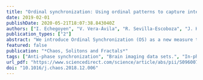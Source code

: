 ```yaml
---
title: "Ordinal synchronization: Using ordinal patterns to capture interdependencies between time series"
date: 2019-02-01
publishDate: 2020-05-21T18:07:38.843040Z
authors: ["I. Echegoyen", "V. Vera-Ávila", "R. Sevilla-Escoboza", "J. H. Martínez", "J. M. Buldú"]
publication_types: ["2"]
abstract: "We introduce Ordinal Synchronization (OS) as a new measure to quantify synchronization between dynamical systems. OS is calculated from the extraction of the ordinal patterns related to two time series, their transformation into D-dimensional ordinal vectors and the adequate quantification of their alignment. OS provides a fast and robust-to noise tool to assess synchronization without any implicit assumption about the distribution of data sets nor their dynamical properties, capturing in-phase and anti-phase synchronization. Furthermore, varying the length of the ordinal vectors required to compute OS it is possible to detect synchronization at different time scales. We test the performance of OS with data sets coming from unidirectionally coupled electronic Lorenz oscillators and brain imaging datasets obtained from magnetoencephalographic recordings, comparing the performance of OS with other classical metrics that quantify synchronization between dynamical systems."
featured: false
publication: "*Chaos, Solitons and Fractals*"
tags: ["Anti-phase synchronization", "Brain imaging data sets.", "In-phase synchronization", "Nonlinear electronic circuits", "Ordinal patterns", "Synchronization"]
url_pdf: "https://www.sciencedirect.com/science/article/abs/pii/S0960077918309081"
doi: "10.1016/j.chaos.2018.12.006"
---
```


